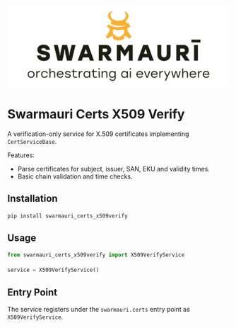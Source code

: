 ![Swamauri Logo](https://github.com/swarmauri/swarmauri-sdk/blob/3d4d1cfa949399d7019ae9d8f296afba773dfb7f/assets/swarmauri.brand.theme.svg)

# Swarmauri Certs X509 Verify

A verification-only service for X.509 certificates implementing
`CertServiceBase`.

Features:
- Parse certificates for subject, issuer, SAN, EKU and validity times.
- Basic chain validation and time checks.

## Installation

```bash
pip install swarmauri_certs_x509verify
```

## Usage

```python
from swarmauri_certs_x509verify import X509VerifyService

service = X509VerifyService()
```

## Entry Point

The service registers under the `swarmauri.certs` entry point as
`X509VerifyService`.
